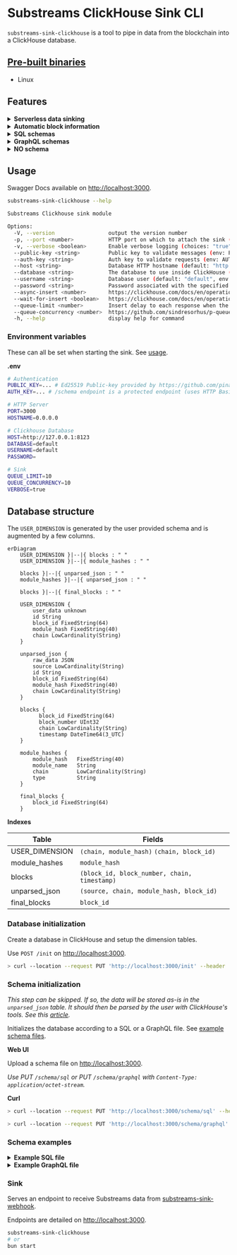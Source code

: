 # Substreams ClickHouse Sink CLI

`substreams-sink-clickhouse` is a tool to pipe in data from the blockchain into a ClickHouse database.

## [Pre-built binaries](https://github.com/pinax-network/substreams-sink-clickhouse/releases)

- Linux

## Features

<details>
<summary><b>Serverless data sinking</b></summary>

By using this sink with [substreams-sink-webhook](https://github.com/pinax-network/substreams-sink-webhook), data from any substreams is available in ClickHouse easily.

</details>

<details>
<summary><b>Automatic block information</b></summary>

Data for each block is stored alongside every record. The fields and their structure can be found in the [database structure](#database-structure).

</details>

<details>
<summary><b>SQL schemas</b></summary>

A schema can be passed in to define the end table for substreams data. It will be extended as described in the [database structure](#database-structure).

They can be set according to the steps in [database initialization](#database-initialization).

</details>

<details>
<summary><b>GraphQL schemas</b></summary>

[TheGraph's GraphQL entity](https://thegraph.com/docs/en/developing/creating-a-subgraph/#defining-entities) schemas can be passed in to define the end table for substreams data. See [database initialization](#database-initialization).

They are converted to SQL following these rules before being executed. The available types are defined [here](https://thegraph.com/docs/en/developing/creating-a-subgraph/#graphql-supported-scalars).

| GraphQL data type | ClickHouse equivalent |
| ----------------- | --------------------- |
| `Bytes`           | `String`              |
| `String`          | `String`              |
| `Boolean`         | `boolean`             |
| `Int`             | `Int32`               |
| `BigInt`          | `String`              |
| `BigDecimal`      | `String`              |
| `Float`           | `Float64`             |
| `ID`              | `String`              |

</details>

<details>
<summary><b>NO schema</b></summary>

No schema is required to store data in ClickHouse. Everything can be stored in `unparsed_json` (see [database structure](#database-structure)).

The user **must** build custom [views](https://clickhouse.com/docs/en/guides/developer/cascading-materialized-views) to transform the data according to their needs. Further details are available in [ClickHouse's documentation](https://clickhouse.com/docs/en/integrations/data-formats/json#using-materialized-views).

</details>

## Usage

Swagger Docs available on [http://localhost:3000](http://localhost:3000).

```bash
substreams-sink-clickhouse --help

Substreams Clickhouse sink module

Options:
  -V, --version                 output the version number
  -p, --port <number>           HTTP port on which to attach the sink (default: "3000", env: PORT)
  -v, --verbose <boolean>       Enable verbose logging (choices: "true", "false", default: "pretty", env: VERBOSE)
  --public-key <string>         Public key to validate messages (env: PUBLIC_KEY)
  --auth-key <string>           Auth key to validate requests (env: AUTH_KEY)
  --host <string>               Database HTTP hostname (default: "http://localhost:8123", env: HOST)
  --database <string>           The database to use inside ClickHouse (default: "default", env: DATABASE)
  --username <string>           Database user (default: "default", env: USERNAME)
  --password <string>           Password associated with the specified username (default: "", env: PASSWORD)
  --async-insert <number>       https://clickhouse.com/docs/en/operations/settings/settings#async-insert (choices: "0", "1", default: 1, env: ASYNC_INSERT)
  --wait-for-insert <boolean>   https://clickhouse.com/docs/en/operations/settings/settings#wait-for-async-insert (choices: "0", "1", default: 0, env: WAIT_FOR_INSERT)
  --queue-limit <number>        Insert delay to each response when the pqueue exceeds this value (default: 10, env: QUEUE_LIMIT)
  --queue-concurrency <number>  https://github.com/sindresorhus/p-queue#concurrency (default: 10, env: QUEUE_CONCURRENCY)
  -h, --help                    display help for command
```

### Environment variables

These can all be set when starting the sink. See [usage](#usage).

**.env**

```bash
# Authentication
PUBLIC_KEY=... # Ed25519 Public-key provided by https://github.com/pinax-network/substreams-sink-webhook
AUTH_KEY=... # /schema endpoint is a protected endpoint (uses HTTP Basic authentication)

# HTTP Server
PORT=3000
HOSTNAME=0.0.0.0

# Clickhouse Database
HOST=http://127.0.0.1:8123
DATABASE=default
USERNAME=default
PASSWORD=

# Sink
QUEUE_LIMIT=10
QUEUE_CONCURRENCY=10
VERBOSE=true
```

## Database structure

The `USER_DIMENSION` is generated by the user provided schema and is augmented by a few columns.

```mermaid
erDiagram
    USER_DIMENSION }|--|{ blocks : " "
    USER_DIMENSION }|--|{ module_hashes : " "

    blocks }|--|{ unparsed_json : " "
    module_hashes }|--|{ unparsed_json : " "

    blocks }|--|{ final_blocks : " "

    USER_DIMENSION {
        user_data unknown
        id String
        block_id FixedString(64)
        module_hash FixedString(40)
        chain LowCardinality(String)
    }

    unparsed_json {
        raw_data JSON
        source LowCardinality(String)
        id String
        block_id FixedString(64)
        module_hash FixedString(40)
        chain LowCardinality(String)
    }

    blocks {
          block_id FixedString(64)
          block_number UInt32
          chain LowCardinality(String)
          timestamp DateTime64(3_UTC)
    }

    module_hashes {
        module_hash   FixedString(40)
        module_name   String
        chain         LowCardinality(String)
        type          String
    }

    final_blocks {
        block_id FixedString(64)
    }
```

**Indexes**

| Table          | Fields                                       |
| -------------- | -------------------------------------------- |
| USER_DIMENSION | `(chain, module_hash)` `(chain, block_id)`   |
| module_hashes  | `module_hash`                                |
| blocks         | `(block_id, block_number, chain, timestamp)` |
| unparsed_json  | `(source, chain, module_hash, block_id)`     |
| final_blocks   | `block_id`                                   |

### Database initialization

Create a database in ClickHouse and setup the dimension tables.

Use `POST /init` on [http://localhost:3000](http://localhost:3000).

```bash
> curl --location --request PUT 'http://localhost:3000/init' --header 'Authorization: Bearer <AUTH_KEY>
```

### Schema initialization

_This step can be skipped. If so, the data will be stored as-is in the `unparsed_json` table. It should then be parsed by the user with ClickHouse's tools. See this [article](https://clickhouse.com/docs/en/integrations/data-formats/json#using-materialized-views)._

Initializes the database according to a SQL or a GraphQL file. See [example schema files](#schema-examples).

**Web UI**

Upload a schema file on [http://localhost:3000](http://localhost:3000).

_Use PUT `/schema/sql` or PUT `/schema/graphql` with `Content-Type: application/octet-stream`._

**Curl**

```bash
> curl --location --request PUT 'http://localhost:3000/schema/sql' --header 'Authorization: Bearer <AUTH_KEY>' --header 'Content-Type: application/json' --data-raw '<SQL_INSTRUCTIONS>'

> curl --location --request PUT 'http://localhost:3000/schema/graphql' --header 'Authorization: Bearer <AUTH_KEY>' --header 'Content-Type: application/json' --data-raw '<GRAPHQL_ENTITY>'
```

### Schema examples

<details>
<summary><b>Example SQL file</b></summary>

```sql
CREATE TABLE IF NOT EXISTS contracts (
    address  FixedString(40),
    name     String,
    symbol   String,
    decimals UInt8
)
ENGINE = ReplacingMergeTree
ORDER BY (address)
```

</details>

<details>
<summary><b>Example GraphQL file</b></summary>

```graphql
type Contracts @entity {
  id: ID!
  address: String!
  name: String
  symbol: String
  decimals: BigInt
}
```

</details>

### Sink

Serves an endpoint to receive Substreams data from [substreams-sink-webhook](https://github.com/pinax-network/substreams-sink-webhook).

Endpoints are detailed on [http://localhost:3000](http://localhost:3000).

```bash
substreams-sink-clickhouse
# or
bun start
```
